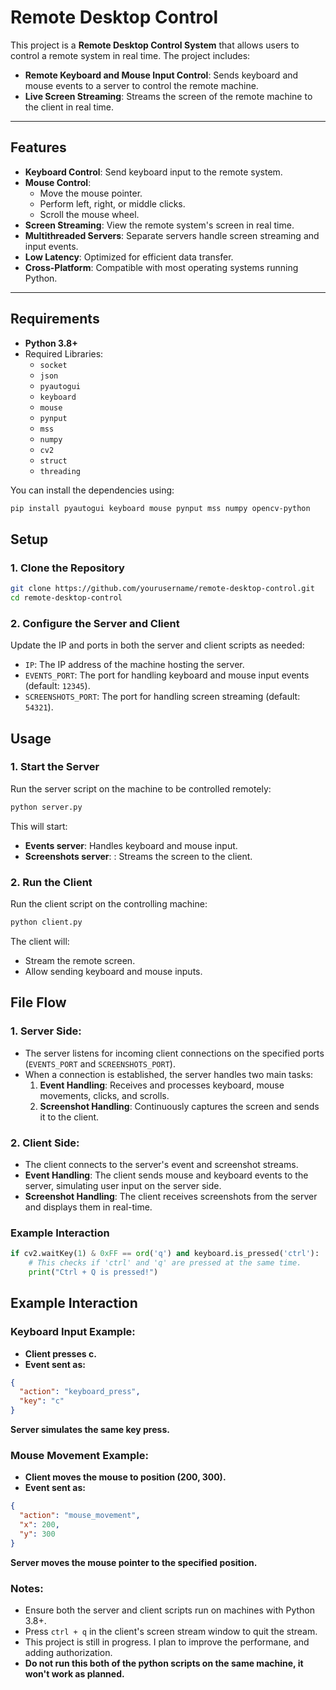 # Remote Desktop Control

This project is a **Remote Desktop Control System** that allows users to control a remote system in real time. The project includes:
- **Remote Keyboard and Mouse Input Control**: Sends keyboard and mouse events to a server to control the remote machine.
- **Live Screen Streaming**: Streams the screen of the remote machine to the client in real time.

---

## Features

- **Keyboard Control**: Send keyboard input to the remote system.
- **Mouse Control**:
  - Move the mouse pointer.
  - Perform left, right, or middle clicks.
  - Scroll the mouse wheel.
- **Screen Streaming**: View the remote system's screen in real time.
- **Multithreaded Servers**: Separate servers handle screen streaming and input events.
- **Low Latency**: Optimized for efficient data transfer.
- **Cross-Platform**: Compatible with most operating systems running Python.

---

## Requirements

- **Python 3.8+**
- Required Libraries:
  - `socket`
  - `json`
  - `pyautogui`
  - `keyboard`
  - `mouse`
  - `pynput`
  - `mss`
  - `numpy`
  - `cv2`
  - `struct`
  - `threading`

You can install the dependencies using:
```bash
pip install pyautogui keyboard mouse pynput mss numpy opencv-python
```

## Setup

### 1. Clone the Repository
```bash
git clone https://github.com/yourusername/remote-desktop-control.git
cd remote-desktop-control
```

### 2. Configure the Server and Client
Update the IP and ports in both the server and client scripts as needed:
- `IP`: The IP address of the machine hosting the server.
- `EVENTS_PORT`: The port for handling keyboard and mouse input events (default: `12345`).
- `SCREENSHOTS_PORT`: The port for handling screen streaming (default: `54321`).

## Usage

### 1. Start the Server
Run the server script on the machine to be controlled remotely:
```bash
python server.py
```
This will start:
- **Events server**: Handles keyboard and mouse input.
- **Screenshots server**: : Streams the screen to the client.

### 2. Run the Client
Run the client script on the controlling machine:

```bash
python client.py
```
The client will:
- Stream the remote screen.
- Allow sending keyboard and mouse inputs.

## File Flow

### 1. Server Side:
- The server listens for incoming client connections on the specified ports (`EVENTS_PORT` and `SCREENSHOTS_PORT`).
- When a connection is established, the server handles two main tasks:
  1. **Event Handling**: Receives and processes keyboard, mouse movements, clicks, and scrolls.
  2. **Screenshot Handling**: Continuously captures the screen and sends it to the client.

### 2. Client Side:
- The client connects to the server's event and screenshot streams.
- **Event Handling**: The client sends mouse and keyboard events to the server, simulating user input on the server side.
- **Screenshot Handling**: The client receives screenshots from the server and displays them in real-time.

### Example Interaction

```python
if cv2.waitKey(1) & 0xFF == ord('q') and keyboard.is_pressed('ctrl'):
    # This checks if 'ctrl' and 'q' are pressed at the same time.
    print("Ctrl + Q is pressed!")
```

## Example Interaction

### Keyboard Input Example:
- **Client presses c.**
- **Event sent as:**
  
```json
{
  "action": "keyboard_press",
  "key": "c"
}
```
**Server simulates the same key press.**

### Mouse Movement Example:
- **Client moves the mouse to position (200, 300).**
- **Event sent as:**
  
```json
{
  "action": "mouse_movement",
  "x": 200,
  "y": 300
}
```
**Server moves the mouse pointer to the specified position.**

### Notes:
- Ensure both the server and client scripts run on machines with Python 3.8+.
- Press `ctrl + q` in the client's screen stream window to quit the stream.
- This project is still in progress. I plan to improve the performane, and adding authorization.
- **Do not run this both of the python scripts on the same machine, it won't work as planned.**
